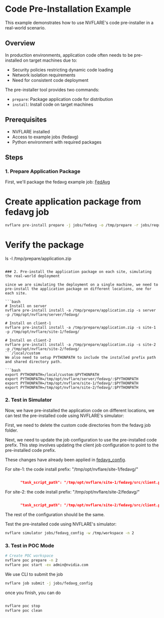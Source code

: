# Code Pre-Installation Example

This example demonstrates how to use NVFLARE's code pre-installer in a real-world scenario.

## Overview

In production environments, application code often needs to be pre-installed on target machines due to:
- Security policies restricting dynamic code loading
- Network isolation requirements
- Need for consistent code deployment

The pre-installer tool provides two commands:
- `prepare`: Package application code for distribution
- `install`: Install code on target machines

## Prerequisites

- NVFLARE installed
- Access to example jobs (fedavg)
- Python environment with required packages

## Steps

### 1. Prepare Application Package

First, we'll package the fedavg example job:
[FedAvg](./jobs/fedavg)

# Create application package from fedavg job

```bash
nvflare pre-install prepare -j jobs/fedavg -o /tmp/prepare -r jobs/requirements.txt
```

# Verify the package
ls -l /tmp/prepare/application.zip
```

### 2. Pre-install the application package on each site, simulating the real-world deployment

since we are simulating the deployment on a single machine, we need to pre-install the application package on different locations, one for each site.

```bash
# Install on server
nvflare pre-install install -a /tmp/prepare/application.zip -s server -p /tmp/opt/nvflare/server/fedavg/

# Install on client-1
nvflare pre-install install -a /tmp/prepare/application.zip -s site-1 -p /tmp/opt/nvflare/site-1/fedavg/

# Install on client-2
nvflare pre-install install -a /tmp/prepare/application.zip -s site-2 -p /tmp/opt/nvflare/site-2/fedavg/
```/local/custom
We also need to setup PYTHONPATH to include the installed prefix path and shared directory path.

```bash
export PYTHONPATH=/local/custom:$PYTHONPATH
export PYTHONPATH=/tmp/opt/nvflare/server/fedavg/:$PYTHONPATH
export PYTHONPATH=/tmp/opt/nvflare/site-1/fedavg/:$PYTHONPATH
export PYTHONPATH=/tmp/opt/nvflare/site-2/fedavg/:$PYTHONPATH
```

### 2. Test in Simulator

Now, we have pre-installed the application code on different locations, we can test the pre-installed code using NVFLARE's simulator:

First, we need to delete the custom code directories from the fedavg job folder.

Next, we need to update the job configuration to use the pre-installed code prefix. This step involves updating the client job configuration to point to the pre-installed code prefix.

These changes have already been applied in [fedavg_config](./jobs/fedavg_config).

For site-1: 
the code install prefix: "/tmp/opt/nvflare/site-1/fedavg/"
```json

       "task_script_path": "/tmp/opt/nvflare/site-1/fedavg/src/client.py",
```
For site-2: 
the code install prefix: "/tmp/opt/nvflare/site-2/fedavg/"
```json

       "task_script_path": "/tmp/opt/nvflare/site-2/fedavg/src/client.py",
```

The rest of the configuration should be the same. 


Test the pre-installed code using NVFLARE's simulator:

```bash
nvflare simulator jobs/fedavg_config -w /tmp/workspace -n 2
```

### 3. Test in POC Mode


```bash
# Create POC workspace
nvflare poc prepare -n 2
nvflare poc start -ex admin@nvidia.com

```

We use CLI to submit the job

```bash
nvflare job submit -j jobs/fedavg_config
```

once you finish, you can do 

```bash

nvflare poc stop
nvflare poc clean
```
